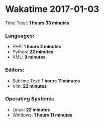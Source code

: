 # Wakatime 2017-01-03

Time Total: **1 hours 33 minutes**

### Languages:
- PHP: **1 hours 2 minutes** 
- Python: **22 minutes** 
- XML: **9 minutes** 

### Editors:
- Sublime Text: **1 hours 11 minutes** 
- Vim: **22 minutes** 

### Operating Systems:
- Linux: **22 minutes** 
- Windows: **1 hours 11 minutes** 

